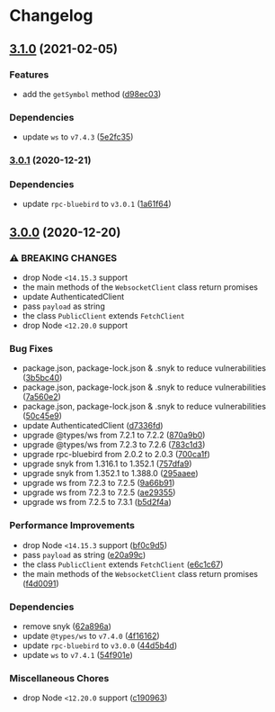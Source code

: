 # Changelog

## [3.1.0](https://github.com/vansergen/gemini-node-api/compare/v3.0.1...v3.1.0) (2021-02-05)

### Features

- add the `getSymbol` method ([d98ec03](https://github.com/vansergen/gemini-node-api/commit/d98ec03d48fcff7d58cd5b2dc928db4eb990d08b))

### Dependencies

- update `ws` to `v7.4.3` ([5e2fc35](https://github.com/vansergen/gemini-node-api/commit/5e2fc355a77bf040ed6475562e54d4137ae19261))

### [3.0.1](https://github.com/vansergen/gemini-node-api/compare/v3.0.0...v3.0.1) (2020-12-21)

### Dependencies

- update `rpc-bluebird` to `v3.0.1` ([1a61f64](https://github.com/vansergen/gemini-node-api/commit/1a61f646bf2980a508fbf8980f9eb99a62242ffa))

## [3.0.0](https://github.com/vansergen/gemini-node-api/compare/v2.1.0...v3.0.0) (2020-12-20)

### ⚠ BREAKING CHANGES

- drop Node `<14.15.3` support
- the main methods of the `WebsocketClient` class return promises
- update AuthenticatedClient
- pass `payload` as string
- the class `PublicClient` extends `FetchClient`
- drop Node `<12.20.0` support

### Bug Fixes

- package.json, package-lock.json & .snyk to reduce vulnerabilities ([3b5bc40](https://github.com/vansergen/gemini-node-api/commit/3b5bc4029e39154286d4828922898c5fd3e1f572))
- package.json, package-lock.json & .snyk to reduce vulnerabilities ([7a560e2](https://github.com/vansergen/gemini-node-api/commit/7a560e2147f84fd1775b6a8f5282c4a65aca3a0e))
- package.json, package-lock.json & .snyk to reduce vulnerabilities ([50c45e9](https://github.com/vansergen/gemini-node-api/commit/50c45e9325913a8f3dfa26941390dac7d44d40a5))
- update AuthenticatedClient ([d7336fd](https://github.com/vansergen/gemini-node-api/commit/d7336fdb4989ffa7b220715d54acd8af94fcae6d))
- upgrade @types/ws from 7.2.1 to 7.2.2 ([870a9b0](https://github.com/vansergen/gemini-node-api/commit/870a9b0a0f36433893f7f6e2fb227cb759787542))
- upgrade @types/ws from 7.2.3 to 7.2.6 ([783c1d3](https://github.com/vansergen/gemini-node-api/commit/783c1d3c23973466ed76001c927b39faac33d87b))
- upgrade rpc-bluebird from 2.0.2 to 2.0.3 ([700ca1f](https://github.com/vansergen/gemini-node-api/commit/700ca1f6bb904f01f94155fcf87c2e9f7ebab004))
- upgrade snyk from 1.316.1 to 1.352.1 ([757dfa9](https://github.com/vansergen/gemini-node-api/commit/757dfa955bb2fb9452694916812f9321a92d15cb))
- upgrade snyk from 1.352.1 to 1.388.0 ([295aaee](https://github.com/vansergen/gemini-node-api/commit/295aaee5adb358092d87c7accc0cb5a0a0c4d335))
- upgrade ws from 7.2.3 to 7.2.5 ([9a66b91](https://github.com/vansergen/gemini-node-api/commit/9a66b917527cb11a422418854abe6e9a4f4a2a7f))
- upgrade ws from 7.2.3 to 7.2.5 ([ae29355](https://github.com/vansergen/gemini-node-api/commit/ae29355c533cdace98398e5914cc97cdbf47183a))
- upgrade ws from 7.2.5 to 7.3.1 ([b5d2f4a](https://github.com/vansergen/gemini-node-api/commit/b5d2f4a5236c1aa5567be9469da98390bff0ba8c))

### Performance Improvements

- drop Node `<14.15.3` support ([bf0c9d5](https://github.com/vansergen/gemini-node-api/commit/bf0c9d5b6bee4155237b6e7060893774b7d5ad9c))
- pass `payload` as string ([e20a99c](https://github.com/vansergen/gemini-node-api/commit/e20a99c8e1a92c2f46ef4d36ad788d658bbbc276))
- the class `PublicClient` extends `FetchClient` ([e6c1c67](https://github.com/vansergen/gemini-node-api/commit/e6c1c67b900f4daa8aee276868e772f7fb34f6a7))
- the main methods of the `WebsocketClient` class return promises ([f4d0091](https://github.com/vansergen/gemini-node-api/commit/f4d009179eff15e50303c5eae9271f515015b9b6))

### Dependencies

- remove snyk ([62a896a](https://github.com/vansergen/gemini-node-api/commit/62a896a23899360a31585fb831a9e60ee86dba44))
- update `@types/ws` to `v7.4.0` ([4f16162](https://github.com/vansergen/gemini-node-api/commit/4f161629749edee51f942875e1a795e924fcf35c))
- update `rpc-bluebird` to `v3.0.0` ([44d5b4d](https://github.com/vansergen/gemini-node-api/commit/44d5b4d35cec2217c7244e43601dadea2b44cd2b))
- update `ws` to `v7.4.1` ([54f901e](https://github.com/vansergen/gemini-node-api/commit/54f901efa3218be1e10c097b6b320547d422c6a8))

### Miscellaneous Chores

- drop Node `<12.20.0` support ([c190963](https://github.com/vansergen/gemini-node-api/commit/c190963227124d8c90e5e875e9efb6a41f03b25d))

